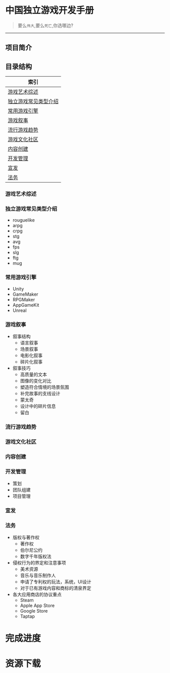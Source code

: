 # 中国独立游戏开发手册 
> 要么`伟大`,要么`死亡`,你选哪边?
------------------------------------
## 项目简介
## 目录结构
|索引|
|---|
|[游戏艺术综述](#游戏艺术综述)
|[独立游戏常见类型介绍](#独立游戏常见类型介绍)
|[常用游戏引擎](#常用游戏引擎)
|[游戏叙事](#游戏叙事)
|[流行游戏趋势](#流行游戏趋势)
|[游戏文化社区](#游戏文化社区)
|[内容创建](#内容创建)
|[开发管理](#开发管理)
|[宣发](#宣发)
|[法务](#法务)

### 游戏艺术综述<br>

### 独立游戏常见类型介绍
  * rouguelike<br>
  * arpg<br>
  * crpg<br>
  * stg<br>
  * avg<br>
  * fps<br>
  * slg<br>
  * ftg<br>
  * mug<br>
  
### 常用游戏引擎<br>
  * Unity<br>
  * GameMaker<br>
  * RPGMaker<br>
  * AppGameKit<br>
  * Unreal<br>
  
### 游戏叙事<br>
* 叙事结构
  * 语言叙事
  * 场景叙事
  * 电影化叙事
  * 碎片化叙事
* 叙事技巧
  * 高质量的文本
  * 图像的变化对比
  * 塑造符合情境的场景氛围
  * 补完故事的支线设计
  * 蒙太奇
  * 设计中的碎片信息
  * 留白
  
### 流行游戏趋势<br>
  
### 游戏文化社区<br>

### 内容创建

### 开发管理
  * 策划<br>
  * 团队组建<br>
  * 项目管理<br>
### 宣发<br>
### 法务<br>
  * 版权与著作权
    * 著作权
    * 伯尔尼公约
    * 数字千年版权法
  * 侵权行为的界定和注意事项
    * 美术资源
    * 音乐与音乐制作人
    * 申请了专利权的玩法，系统，UI设计
    * 对于已有游戏内容和商标的清泉界定
  * 各大应用商店的协议重点
    * Steam
    * Apple App Store
    * Google Store
    * Taptap
# 完成进度
# 资源下载
